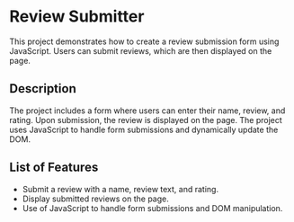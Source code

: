 # Review Submitter

This project demonstrates how to create a review submission form using JavaScript. Users can submit reviews, which are then displayed on the page.

## Description

The project includes a form where users can enter their name, review, and rating. Upon submission, the review is displayed on the page. The project uses JavaScript to handle form submissions and dynamically update the DOM.

## List of Features

- Submit a review with a name, review text, and rating.
- Display submitted reviews on the page.
- Use of JavaScript to handle form submissions and DOM manipulation.
